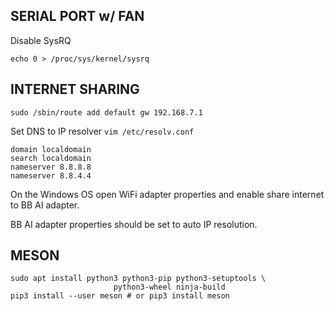 ## SERIAL PORT w/ FAN
Disable SysRQ

`echo 0 > /proc/sys/kernel/sysrq`
## INTERNET SHARING
`sudo /sbin/route add default gw 192.168.7.1`

Set DNS to IP resolver
`vim /etc/resolv.conf`
```
domain localdomain
search localdomain
nameserver 8.8.8.8
nameserver 8.8.4.4
```
On the Windows OS open WiFi adapter properties and enable share internet to BB AI adapter.

BB AI adapter properties should be set to auto IP resolution.

## MESON
```
sudo apt install python3 python3-pip python3-setuptools \
                       python3-wheel ninja-build
pip3 install --user meson # or pip3 install meson
```

